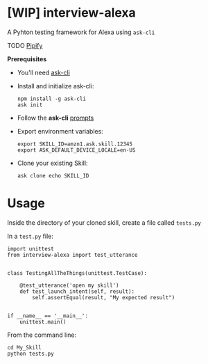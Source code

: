 # [WIP] interview-alexa

A Pyhton testing framework for Alexa using `ask-cli`

TODO [Pipify](http://the-hitchhikers-guide-to-packaging.readthedocs.io/en/latest/creation.html)

**Prerequisites**

- You'll need [ask-cli](https://developer.amazon.com/docs/smapi/quick-start-alexa-skills-kit-command-line-interface.html)

- Install and initialize ask-cli:

	```
	npm install -g ask-cli
	ask init
	```


- Follow the **ask-cli** [prompts](https://developer.amazon.com/docs/smapi/quick-start-alexa-skills-kit-command-line-interface.html)

- Export environment variables:

	```
	export SKILL_ID=amzn1.ask.skill.12345
	export ASK_DEFAULT_DEVICE_LOCALE=en-US
	```

- Clone your existing Skill:

	```
	ask clone echo SKILL_ID
	```


# Usage

Inside the directory of your cloned skill, create a file called `tests.py`

In a `test.py` file:

```
import unittest
from interview-alexa import test_utterance


class TestingAllTheThings(unittest.TestCase):

    @test_utterance('open my skill')
    def test_launch_intent(self, result):
        self.assertEqual(result, "My expected result")


if __name__ == '__main__':
    unittest.main()
```

From the command line:

```
cd My_Skill
python tests.py
```
